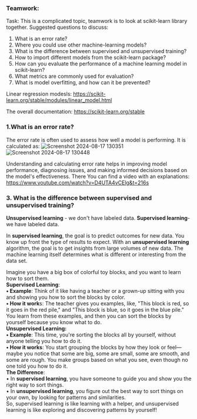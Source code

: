 ### Teamwork:
Task: This is a complicated topic, teamwork is to look at scikit-learn library together. Suggested questions to discuss:
1. What is an error rate?
2. Where you could use other machine-learning models?
3. What is the difference between supervised and unsupervised training?
4. How to import different models from the scikit-learn package?
5. How can you evaluate the performance of a machine learning model in scikit-learn?
6. What metrics are commonly used for evaluation?
7. What is model overfitting, and how can it be prevented?

Linear regression modesls: https://scikit-learn.org/stable/modules/linear_model.html

The overall documentation: https://scikit-learn.org/stable


### 1.What is an error rate?
The error rate is often used to assess how well a model is performing. It is calculated as:
![Screenshot 2024-08-17 130351](https://github.com/user-attachments/assets/67f4e91a-fed3-4a0b-a840-395ba915caa6)
![Screenshot 2024-08-17 130448](https://github.com/user-attachments/assets/770f8b8e-296e-451e-a682-252833809a1f)

Understanding and calculating error rate helps in improving model performance, diagnosing issues,
and making informed decisions based on the model's effectiveness.
There You can find a video with an explanations: https://www.youtube.com/watch?v=D4UTA4vCElg&t=216s







### 3. What is the difference between supervised and unsupervised training?
**Unsupervised learning** - we don't have labeled data.
**Supervised learning**- we have labeled data.

In **supervised learning**, the goal is to predict outcomes for new data. You know up front the type of results to expect. With an **unsupervised learning** algorithm, the goal is to get insights from large volumes of new data. The machine learning itself determines what is different or interesting from the data set.

Imagine you have a big box of colorful toy blocks, and you want to learn how to sort them.<br/>
**Supervised Learning**:<br/>
**• Example**: Think of it like having a teacher or a grown-up sitting with you and showing you how to sort the blocks by color.<br/>
**• How it work**s: The teacher gives you examples, like, "This block is red, so it goes in the red pile," and "This block is blue, so it goes in the blue pile." You learn from these examples, and then you can sort the blocks by yourself because you know what to do.<br/>
**Unsupervised Learning:**<br/>
**• Example**: This time, you're sorting the blocks all by yourself, without anyone telling you how to do it.<br/>
**• How it works**: You start grouping the blocks by how they look or feel—maybe you notice that some are big, some are small, some are smooth, and some are rough. You make groups based on what you see, even though no one told you how to do it.<br/>
**The Difference**:<br/>
• In **supervised learning**, you have someone to guide you and show you the right way to sort things.<br/>
• In **unsupervised learning**, you figure out the best way to sort things on your own, by looking for patterns and similarities.<br/>
So, supervised learning is like learning with a helper, and unsupervised learning is like exploring and discovering patterns by yourself!

